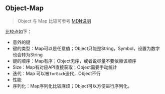 ## Object-Map

> Object 与 Map 比较可参考 [MDN说明](https://developer.mozilla.org/zh-CN/docs/Web/JavaScript/Reference/Global_Objects/Map#object_%E5%92%8C_map_%E7%9A%84%E6%AF%94%E8%BE%83)

比较点如下：
- 意外的键
- 键的类型：Map可以是任意值；Object只能是String，Symbol，设置为数字也会转为String
- 键的顺序：Map有序；Object无序，或者说尽量不要依赖该顺序
- Size：Map有对应API直接获取；Object需要手动统计
- 迭代：Map 可以被`forEach`迭代，Object不行
- 性能
- 序列化：Map序列化比较麻烦；Object可以方便进行序列化。